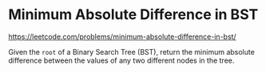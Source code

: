 # Minimum Absolute Difference in BST

https://leetcode.com/problems/minimum-absolute-difference-in-bst/

Given the `root` of a Binary Search Tree (BST), return the minimum absolute difference between the values of any two different nodes in the tree.
